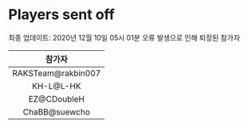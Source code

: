 # Players sent off
최종 업데이트: 2020년 12월 10일 05시 01분
오류 발생으로 인해 퇴장된 참가자




| 참가자 |
|:---:|
| RAKSTeam@rakbin007 |
| KH-L@L-HK |
| EZ@CDoubleH |
| ChaBB@suewcho |